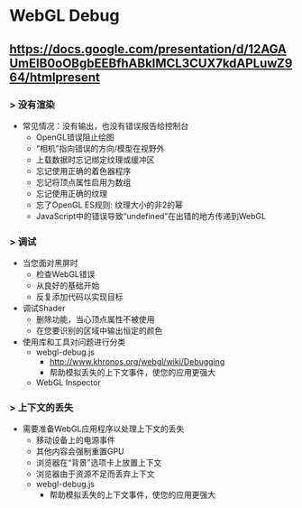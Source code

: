 # WebGL Debug

## https://docs.google.com/presentation/d/12AGAUmElB0oOBgbEEBfhABkIMCL3CUX7kdAPLuwZ964/htmlpresent

### > 没有渲染

* 常见情况：没有输出，也没有错误报告给控制台
    + OpenGL错误阻止绘图
    + “相机”指向错误的方向/模型在视野外
    + 上载数据时忘记绑定纹理或缓冲区
    + 忘记使用正确的着色器程序
    + 忘记将顶点属性启用为数组
    + 忘记使用正确的纹理
    + 忘了OpenGL ES规则: 纹理大小的非2的幂
    + JavaScript中的错误导致“undefined”在出错的地方传递到WebGL

### > 调试

* 当您面对黑屏时
    + 检查WebGL错误
    + 从良好的基础开始
    + 反复添加代码以实现目标
* 调试Shader
    + 删除功能，当心顶点属性不被使用
    + 在您要识别的区域中输出恒定的颜色
* 使用库和工具对问题进行分类
    + webgl-debug.js
        - http://www.khronos.org/webgl/wiki/Debugging
        - 帮助模拟丢失的上下文事件，使您的应用更强大
    + WebGL Inspector

### > 上下文的丢失

* 需要准备WebGL应用程序以处理上下文的丢失
    + 移动设备上的电源事件
    + 其他内容会强制重置GPU
    + 浏览器在“背景”选项卡上放置上下文
    + 浏览器由于资源不足而丢弃上下文
    + webgl-debug.js
        - 帮助模拟丢失的上下文事件，使您的应用更强大
